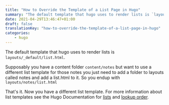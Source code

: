 ```yaml
---
title: "How to Override the Template of a List Page in Hugo"
summary: "The default template that hugo uses to render lists is `layouts/_default/list.html`"
date: 2021-04-29T13:46:47+01:00
draft: false
translationKey: "how-to-override-the-template-of-a-list-page-in-hugo"
categories: 
    - hugo
---
```


The default template that hugo uses to render lists is `layouts/_default/list.html`. 

Supposably you have a content folder `content/notes` but want to use a different list template for those notes you just need to add a folder to layouts called notes and add a list.html to it. So you endup with `layouts/notes/list.html`

That's it. Now you have a different list template. For more information about list templates see the Hugo Documentation for [lists](https://gohugo.io/templates/lists/) and [lookup order](https://gohugo.io/templates/lookup-order/).
